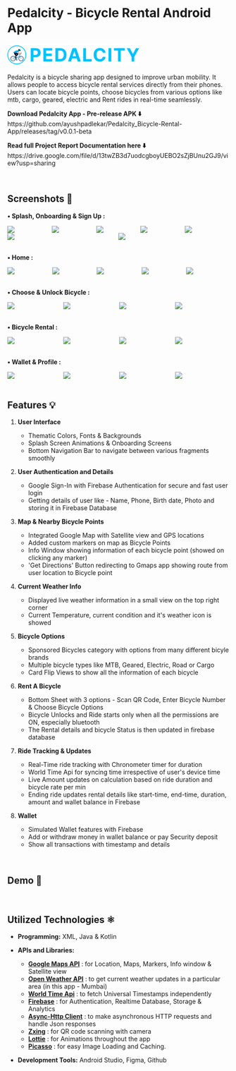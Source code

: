 # Pedalcity - Bicycle Rental Android App

<div align="left">
    <img src="Screenshots/Pedalcity Logo.png" alt="Pedalcity_Logo" width="300">
</div>

Pedalcity is a bicycle sharing app designed to improve urban mobility. It allows people to access bicycle rental services directly from their phones. Users can locate bicycle points, choose bicycles from various options like mtb, cargo, geared, electric and Rent rides in real-time seamlessly.

<p><b> Download Pedalcity App - Pre-release APK ⬇️</b> </br>
    https://github.com/ayushpadlekar/Pedalcity_Bicycle-Rental-App/releases/tag/v0.0.1-beta </p>

<p><b> Read full Project Report Documentation here ⬇️</b> </br>
    https://drive.google.com/file/d/13twZB3d7uodcgboyUEBO2sZjBUnu2GJ9/view?usp=sharing </p>

</br>

## Screenshots 📸

**• Splash, Onboarding & Sign Up :**

<div style="display: flex; overflow-x: auto; white-space: nowrap;">
  <img src="Screenshots/Splash.png" style="flex: 1 0 auto; width: 15%;">
  <img src="Screenshots/Onboarding1.png" style="flex: 1 0 auto; width: 15%;">
  <img src="Screenshots/Onboarding2.png" style="flex: 1 0 auto; width: 15%;">
  <img src="Screenshots/Onboarding3.png" style="flex: 1 0 auto; width: 15%;">
  <img src="Screenshots/Onboarding4.png" style="flex: 1 0 auto; width: 15%;">
</div>

<div style="display: flex; overflow-x: auto; white-space: nowrap;">
  <img src="Screenshots/SignIn google.png" style="flex: 1 0 auto; width: 15%;">
  <img src="Screenshots/SignIn google choose acc.png" style="flex: 1 0 auto; width: 15%;">
</div>
</br>

**• Home :**

<div style="display: flex; overflow-x: auto; white-space: nowrap;">
  <img src="Screenshots/Home Main.png" style="flex: 1 0 auto; width: 15%;">
    &nbsp;
  <img src="Screenshots/Home Satellite.png" style="flex: 1 0 auto; width: 15%;">
    &nbsp;
  <img src="Screenshots/Home Bottom Sheet.png" style="flex: 1 0 auto; width: 15%;">
    &nbsp;
  <img src="Screenshots/Scan QR.png" style="flex: 1 0 auto; width: 15%;">
    &nbsp;
  <img src="Screenshots/Enter Number Dialog.png" style="flex: 1 0 auto; width: 15%;">
</div>
</br>

**• Choose & Unlock Bicycle :**

<div style="display: flex; overflow-x: auto; white-space: nowrap;">
  <img src="Screenshots/Choose Bicycle.png" style="flex: 1 0 auto; width: 15%;">
    &nbsp;
  <img src="Screenshots/Bicycle Numbers.png" style="flex: 1 0 auto; width: 15%;">
    &nbsp;
  <img src="Screenshots/Reconfirm Number.png" style="flex: 1 0 auto; width: 15%;">
    &nbsp;
  <img src="Screenshots/Bicycle Unlock Anim.png" style="flex: 1 0 auto; width: 15%;">
</div>
</br>

**• Bicycle Rental :**

<div style="display: flex; overflow-x: auto; white-space: nowrap;">
  <img src="Screenshots/Ongoing Ride.png" style="flex: 1 0 auto; width: 15%;">
    &nbsp;
  <img src="Screenshots/Ongoing Ride Home.png" style="flex: 1 0 auto; width: 15%;">
    &nbsp;
  <img src="Screenshots/End Ride Dialog.png" style="flex: 1 0 auto; width: 15%;">
    &nbsp;
  <img src="Screenshots/Ride Summary.png" style="flex: 1 0 auto; width: 15%;">
</div>
</br>

**• Wallet & Profile :**

<div style="display: flex; overflow-x: auto; white-space: nowrap;">
  <img src="Screenshots/Wallet screen.png" style="flex: 1 0 auto; width: 15%;">
    &nbsp;
  <img src="Screenshots/Wallet Add Money.png" style="flex: 1 0 auto; width: 15%;">
    &nbsp;
  <img src="Screenshots/Wallet Transactions.png" style="flex: 1 0 auto; width: 15%;">
    &nbsp;
  <img src="Screenshots/Profile screen.png" style="flex: 1 0 auto; width: 15%;">
</div>

</br>

## Features 💡

1. **User Interface**
    - Thematic Colors, Fonts & Backgrounds
    - Splash Screen Animations & Onboarding Screens
    - Bottom Navigation Bar to navigate between various fragments smoothly

2. **User Authentication and Details**
    - Google Sign-In with Firebase Authentication for secure and fast user login
    - Getting details of user like - Name, Phone, Birth date, Photo and storing it in Firebase Database

3. **Map & Nearby Bicycle Points**
    - Integrated Google Map with Satellite view and GPS locations
    - Added custom markers on map as Bicycle Points
    - Info Window showing information of each bicycle point (showed on clicking any marker)
    - 'Get Directions' Button redirecting to Gmaps app showing route from user location to Bicycle point

4. **Current Weather Info**
    - Displayed live weather information in a small view on the top right corner
    - Current Temperature, current condition and it's weather icon is showed

5. **Bicycle Options**
    - Sponsored Bicycles category with options from many different bicyle brands
    - Multiple bicycle types like MTB, Geared, Electric, Road or Cargo
    - Card Flip Views to show all the information of each bicycle

6. **Rent A Bicycle**
    - Bottom Sheet with 3 options - Scan QR Code, Enter Bicycle Number & Choose Bicycle Options
    - Bicycle Unlocks and Ride starts only when all the permissions are ON, especially bluetooth
    - The Rental details and bicycle Status is then updated in firebase database

7. **Ride Tracking & Updates**
    - Real-Time ride tracking with Chronometer timer for duration
    - World Time Api for syncing time irrespective of user's device time
    - Live Amount updates on calculation based on ride duration and bicycle rate per min
    - Ending ride updates rental details like start-time, end-time, duration, amount and wallet balance in Firebase

7. **Wallet**
    - Simulated Wallet features with Firebase
    - Add or withdraw money in wallet balance or pay Security deposit
    - Show all transactions with timestamp and details

</br>

## Demo 📲
</br>

## Utilized Technologies ⚛
 - **Programming:** XML, Java & Kotlin

 - **APIs and Libraries:**
   - [**Google Maps API**](https://developers.google.com/maps/documentation/android-sdk) : for Location, Maps, Markers, Info window & Satellite view
   - [**Open Weather API**](https://openweathermap.org/api) : to get current weather updates in a particular area (in this app - Mumbai)
   - [**World Time Api**](https://worldtimeapi.org) : to fetch Universal Timestamps independently
   - [**Firebase**](https://firebase.google.com) : for Authentication, Realtime Database, Storage & Analytics
   - [**Async-Http Client**](https://github.com/android-async-http/android-async-http) : to make asynchronous HTTP requests and handle Json responses
   - [**Zxing**](https://github.com/zxing/zxing) : for QR code scanning with camera
   - [**Lottie**](https://lottiefiles.com) : for Animations throughout the app
   - [**Picasso**](https://github.com/square/picasso) : for easy Image Loading and Caching.

 - **Development Tools:** Android Studio, Figma, Github
